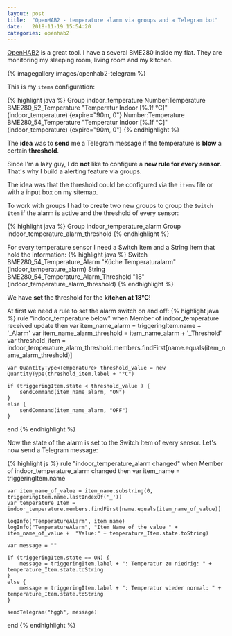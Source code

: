 ```yaml
---
layout: post
title:  "OpenHAB2 - temperature alarm via groups and a Telegram bot"
date:   2018-11-19 15:54:20
categories: openhab2
---
```


[OpenHAB2] is a great tool. I have a several BME280 inside my flat. They are monitoring my sleeping room, living room and my kitchen.


{% imagegallery images/openhab2-telegram %}

This is my ``items`` configuration:

{% highlight java %}
Group indoor_temperature
Number:Temperature BME280_52_Temperature "Temperatur Indoor [%.1f °C]" <temperature> (indoor_temperature) {expire="90m, 0"}
Number:Temperature BME280_54_Temperature "Temperatur Indoor [%.1f °C]" <temperature>  (indoor_temperature) {expire="90m, 0"}
{% endhighlight %}

The **idea** was to **send** me a Telegram message if the temperature is **blow** a certain **threshold**.

Since I'm a lazy guy, I do **not** like to configure a **new rule for every sensor**. That's why I build a alerting feature via groups.

The idea was that the threshold could be configured via the ``items`` file or with a input box on my sitemap.

To work with groups I had to create two new groups to group the ``Switch Item`` if the alarm is active and the threshold of every sensor:

{% highlight java %}
Group indoor_temperature_alarm
Group indoor_temperature_alarm_threshold
{% endhighlight %}

For every temperature sensor I need a Switch Item and a String Item that hold the information:
{% highlight java %}
Switch BME280_54_Temperature_Alarm "Küche Temperaturalarm" (indoor_temperature_alarm)
String BME280_54_Temperature_Alarm_Threshold "18" (indoor_temperature_alarm_threshold)
{% endhighlight %}

We have **set** the threshold for the **kitchen at 18°C**!

At first we need a rule to set the alarm switch on and off:
{% highlight java %}
rule "indoor_temperature below"
when
	Member of indoor_temperature received update
then
	var item_name_alarm = triggeringItem.name + '_Alarm'
	var item_name_alarm_threshold = item_name_alarm + '_Threshold'
	var threshold_item = indoor_temperature_alarm_threshold.members.findFirst[name.equals(item_name_alarm_threshold)]

	var QuantityType<Temperature> threshold_value = new QuantityType(threshold_item.label + "°C")

	if (triggeringItem.state < threshold_value ) {
		sendCommand(item_name_alarm, "ON")
	}
	else {
		sendCommand(item_name_alarm, "OFF")
	}
end
{% endhighlight %}

Now the state of the alarm is set to the Switch Item of every sensor. Let's now send a Telegram message:

{% highlight js %}
rule "indoor_temperature_alarm changed"
when
	Member of indoor_temperature_alarm changed
then
	var item_name = triggeringItem.name

	var item_name_of_value = item_name.substring(0, triggeringItem.name.lastIndexOf('_'))
	var temperature_Item = indoor_temperature.members.findFirst[name.equals(item_name_of_value)]

	logInfo("TemperatureAlarm", item_name)
	logInfo("TemperatureAlarm", "Item Name of the value " + item_name_of_value +  "Value:" + temperature_Item.state.toString)

	var message = ""

	if (triggeringItem.state == ON) {
		message = triggeringItem.label + ": Temperatur zu niedrig: " + temperature_Item.state.toString
	}
	else {
		message = triggeringItem.label + ": Temperatur wieder normal: " + temperature_Item.state.toString
	}

	sendTelegram("hggh", message)
end
{% endhighlight %}





[OpenHAB2]: https://openhab.org
